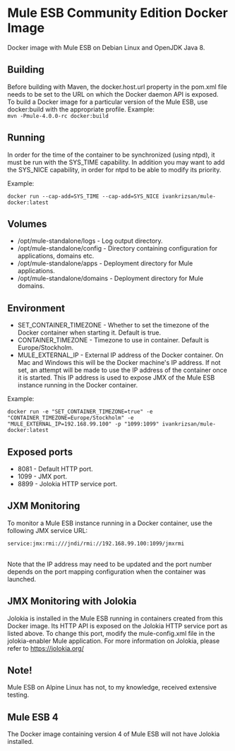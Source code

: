 # Mule ESB Community Edition Docker Image
Docker image with Mule ESB on Debian Linux and OpenJDK Java 8.

## Building
Before building with Maven, the docker.host.url property in the pom.xml file needs
to be set to the URL on which the Docker daemon API is exposed.<br/>
To build a Docker image for a particular version of the Mule ESB, use docker:build with the appropriate profile. Example:<br/>
```mvn -Pmule-4.0.0-rc docker:build```

## Running
In order for the time of the container to be synchronized (using ntpd), it must be run with the SYS_TIME capability.
In addition you may want to add the SYS_NICE capability, in order for ntpd to be able to modify its priority.

Example:
```
docker run --cap-add=SYS_TIME --cap-add=SYS_NICE ivankrizsan/mule-docker:latest
```

## Volumes
- /opt/mule-standalone/logs       - Log output directory.
- /opt/mule-standalone/config     - Directory containing configuration for applications, domains etc.
- /opt/mule-standalone/apps       - Deployment directory for Mule applications.
- /opt/mule-standalone/domains    - Deployment directory for Mule domains.

## Environment
- SET_CONTAINER_TIMEZONE - Whether to set the timezone of the Docker container when starting it. Default is true.
- CONTAINER_TIMEZONE - Timezone to use in container. Default is Europe/Stockholm.
- MULE_EXTERNAL_IP - External IP address of the Docker container. On Mac and Windows this will be the Docker machine's IP address.
If not set, an attempt will be made to use the IP address of the container once it is started.
This IP address is used to expose JMX of the Mule ESB instance running in the Docker container.

Example:
```
docker run -e "SET_CONTAINER_TIMEZONE=true" -e "CONTAINER_TIMEZONE=Europe/Stockholm" -e "MULE_EXTERNAL_IP=192.168.99.100" -p "1099:1099" ivankrizsan/mule-docker:latest
```

## Exposed ports
- 8081  - Default HTTP port.
- 1099  - JMX port.
- 8899  - Jolokia HTTP service port.

## JXM Monitoring
To monitor a Mule ESB instance running in a Docker container, use the following JMX service URL:<br/>
```
service:jmx:rmi:///jndi/rmi://192.168.99.100:1099/jmxrmi
```
<br/>Note that the IP address may need to be updated and the port number depends on the port mapping configuration when the container was launched.<br/>

## JMX Monitoring with Jolokia
Jolokia is installed in the Mule ESB running in containers created from this Docker image.
Its HTTP API is exposed on the Jolokia HTTP service port as listed above.
To change this port, modify the mule-config.xml file in the jolokia-enabler Mule application.
For more information on Jolokia, please refer to https://jolokia.org/

## Note!
Mule ESB on Alpine Linux has not, to my knowledge, received extensive testing.

## Mule ESB 4
The Docker image containing version 4 of Mule ESB will not have Jolokia installed.
